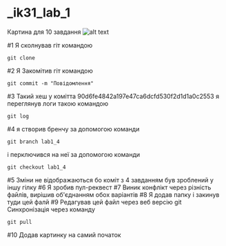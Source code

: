 # _ik31_lab_1
Картина для 10 завдання
![alt text](https://github.com/MishakinMax/_ik31_lab_1/blob/main/lab1_2/Wrech.png "Wrench")

#1
Я сколнував гіт командою 
```Shell script
git clone
```
#2
Я Закомітив гіт командою 
```Shell script
git commit -m "Повідомлення"
```
#3
Такий хеш у комітта 90d6fe4842a197e47ca6dcfd530f2d1d1a0c2553
я переглянув логи такою командою 
````Shell script
git log
````
#4 
я створив бренчу за допомогою команди 
````Shell script
git branch lab1_4
````
і перключився на неї за допомогою команди 
```Shell script
git checkout lab1_4
```
#5
Зміни не відображаються бо коміт з 4 
завданням був зроблений у іншу гілку
#6
Я зробив пул-реквест
#7
Виник конфлікт через різність файлів, вирішив 
об'єднанням обох варіантів
#8
Я додав папку і закинув туди цей фалй
#9 
Редагував цей файл через веб версію git
Синхронізація через команду
```Shell script
git pull
```
#10
Додав картинку на самий початок

